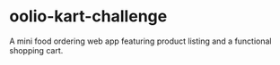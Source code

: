 # oolio-kart-challenge
A mini food ordering web app featuring product listing and a functional shopping cart.
